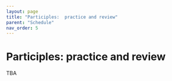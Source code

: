 ```yaml
---
layout: page
title: "Participles:  practice and review"
parent: "Schedule"
nav_order: 5
---
```



# Participles:  practice and review

TBA